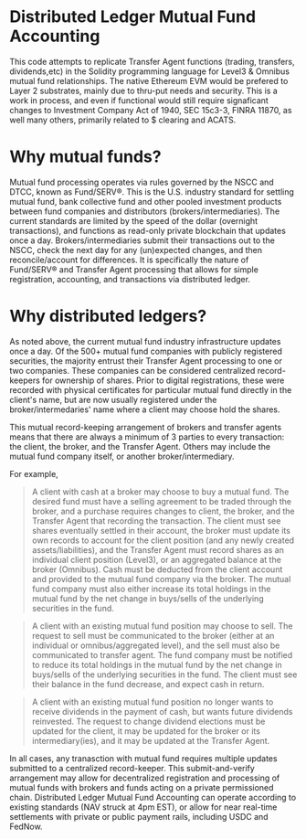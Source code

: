 # Distributed Ledger Mutual Fund Accounting 
This code attempts to replicate Transfer Agent functions (trading, transfers, dividends,etc) in the Solidity programming language for Level3 & Omnibus mutual fund relationships. The native Ethereum EVM would be prefered to Layer 2 substrates, mainly due to thru-put needs and security. This is a work in process, and even if functional would still require signaficant changes to Investment Company Act of 1940, SEC 15c3-3, FINRA 11870, as well many others, primarily related to $ clearing and ACATS.
  
# Why mutual funds?
Mutual fund processing operates via rules governed by the NSCC and DTCC, known as Fund/SERV®. This is the U.S. industry standard for settling mutual fund, bank collective fund and other pooled investment products between fund companies and distributors (brokers/intermediaries). The current standards are limited by the speed of the dollar (overnight transactions), and  functions as read-only private blockchain that updates once a day. Brokers/intermediaries submit their transactions out to the NSCC, check the next day for any (un)expected changes, and then reconcile/account for differences. It is specifically the nature of Fund/SERV® and Transfer Agent processing that allows for simple registration, accounting, and transactions via distributed ledger.
  
# Why distributed ledgers?
As noted above, the current mutual fund industry infrastructure updates once a day. Of the 500+ mutual fund companies with publicly registered securities, the majority entrust their Transfer Agent processing to one or two companies. These companies can be considered centralized record-keepers for ownership of shares. Prior to digital registrations, these were recorded with physical certificates for particular mutual fund directly in the client's name, but are now usually registered under the broker/intermedaries' name where a client may choose hold the shares.  
  
This mutual record-keeping arrangement of brokers and transfer agents means that there are always a minimum of 3 parties to every transaction: the client, the broker, and the Transfer Agent. Others may include the mutual fund company itself, or another broker/intermediary. 
  
For example,  
  
 > A client with cash at a broker may choose to buy a mutual fund. The desired fund must have a selling agreement to be traded through the broker, and a purchase requires changes to client, the broker, and the Transfer Agent that recording the transaction. The client must see shares eventually settled in their account, the broker must update its own records to account for the client position (and any newly created assets/liabilities), and the Transfer Agent must record shares as an individual client position (Level3), or an aggregated balance at the broker (Omnibus). Cash must be deducted from the client account and provided to the mutual fund company via the broker. The mutual fund company must also either increase its total holdings in the mutual fund by the net change in buys/sells of the underlying securities in the fund. 
  
> A client with an existing mutual fund position may choose to sell. The request to sell must be communicated to the broker (either at an individual or omnibus/aggregated level), and the sell must also be communicated to transfer agent. The fund company must be notified to reduce its total holdings in the mutual fund by the net change in buys/sells of the underlying securities in the fund. The client must see their balance in the fund decrease, and expect cash in return. 
  
> A client with an existing mutual fund position no longer wants to receive dividends in the payment of cash, but wants future dividends reinvested. The request to change dividend elections must be updated for the client, it may be updated for the broker or its intermediary(ies), and it may be updated at the Transfer Agent.   
  
In all cases, any tranasction with mutual fund requires multiple updates submitted to a centralized record-keeper. This submit-and-verify arrangement may allow for decentralized registration and processing of mutual funds with brokers and funds acting on a private permissioned chain. Distributed Ledger Mutual Fund Accounting can operate according to existing standards (NAV struck at 4pm EST), or allow for near real-time settlements with private or public payment rails, including USDC and FedNow. 
  
